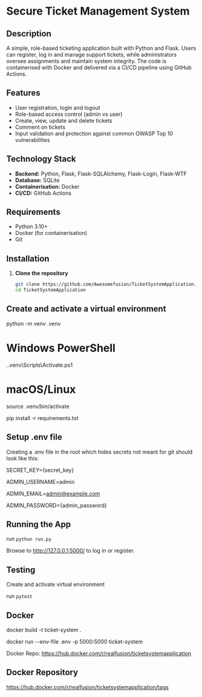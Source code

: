 # Secure Ticket Management System

## Description
A simple, role-based ticketing application built with Python and Flask. Users can register, log in and manage support tickets, while administrators oversee assignments and maintain system integrity. The code is containerised with Docker and delivered via a CI/CD pipeline using GitHub Actions.

## Features
- User registration, login and logout
- Role-based access control (admin vs user)
- Create, view, update and delete tickets
- Comment on tickets
- Input validation and protection against common OWASP Top 10 vulnerabilities

## Technology Stack
- **Backend:** Python, Flask, Flask-SQLAlchemy, Flask-Login, Flask-WTF
- **Database:** SQLite
- **Containerisation:** Docker
- **CI/CD:** GitHub Actions

## Requirements
- Python 3.10+
- Docker (for containerisation)
- Git

## Installation
1. **Clone the repository**
   ```bash
   git clone https://github.com/Awesomefusion/TicketSystemApplication.git
   cd TicketSystemApplication

## Create and activate a virtual environment

python -m venv .venv
# Windows PowerShell
.\.venv\Scripts\Activate.ps1
# macOS/Linux
source .venv/bin/activate

pip install -r requirements.txt

## Setup .env file

Creating a .env file in the root which hides secrets not meant for git should look like this:

SECRET_KEY={secret_key}

ADMIN_USERNAME=admin

ADMIN_EMAIL=admin@example.com

ADMIN_PASSWORD={admin_password}

## Running the App

run `python run.py`

Browse to http://127.0.0.1:5000/ to log in or register.

## Testing

Create and activate virtual environment

run `pytest`

## Docker

docker build -t ticket-system .

docker run --env-file .env -p 5000:5000 ticket-system

Docker Repo: https://hub.docker.com/r/realfusion/ticketsystemapplication

## Docker Repository

https://hub.docker.com/r/realfusion/ticketsystemapplication/tags
